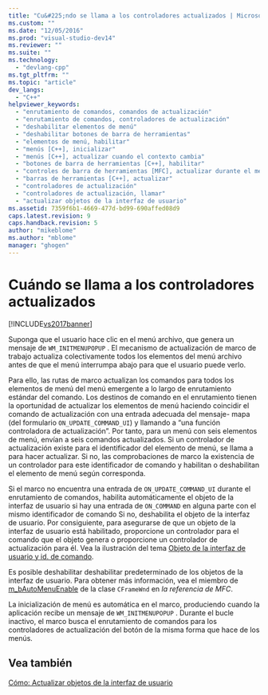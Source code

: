 ```yaml
---
title: "Cu&#225;ndo se llama a los controladores actualizados | Microsoft Docs"
ms.custom: ""
ms.date: "12/05/2016"
ms.prod: "visual-studio-dev14"
ms.reviewer: ""
ms.suite: ""
ms.technology: 
  - "devlang-cpp"
ms.tgt_pltfrm: ""
ms.topic: "article"
dev_langs: 
  - "C++"
helpviewer_keywords: 
  - "enrutamiento de comandos, comandos de actualización"
  - "enrutamiento de comandos, controladores de actualización"
  - "deshabilitar elementos de menú"
  - "deshabilitar botones de barra de herramientas"
  - "elementos de menú, habilitar"
  - "menús [C++], inicializar"
  - "menús [C++], actualizar cuando el contexto cambia"
  - "botones de barra de herramientas [C++], habilitar"
  - "controles de barra de herramientas [MFC], actualizar durante el método OnIdle"
  - "barras de herramientas [C++], actualizar"
  - "controladores de actualización"
  - "controladores de actualización, llamar"
  - "actualizar objetos de la interfaz de usuario"
ms.assetid: 7359f6b1-4669-477d-bd99-690affed08d9
caps.latest.revision: 9
caps.handback.revision: 5
author: "mikeblome"
ms.author: "mblome"
manager: "ghogen"
---
```

# Cu&#225;ndo se llama a los controladores actualizados
[!INCLUDE[vs2017banner](../assembler/inline/includes/vs2017banner.md)]

Suponga que el usuario hace clic en el menú archivo, que genera un mensaje de `WM_INITMENUPOPUP` .  El mecanismo de actualización de marco de trabajo actualiza colectivamente todos los elementos del menú archivo antes de que el menú interrumpa abajo para que el usuario puede verlo.  
  
 Para ello, las rutas de marco actualizan los comandos para todos los elementos de menú del menú emergente a lo largo de enrutamiento estándar del comando.  Los destinos de comando en el enrutamiento tienen la oportunidad de actualizar los elementos de menú haciendo coincidir el comando de actualización con una entrada adecuada del mensaje\- mapa \(del formulario `ON_UPDATE_COMMAND_UI`\) y llamando a “una función controladora de actualización”.  Por tanto, para un menú con seis elementos de menú, envían a seis comandos actualizados.  Si un controlador de actualización existe para el identificador del elemento de menú, se llama a para hacer actualizar.  Si no, las comprobaciones de marco la existencia de un controlador para este identificador de comando y habilitan o deshabilitan el elemento de menú según corresponda.  
  
 Si el marco no encuentra una entrada de `ON_UPDATE_COMMAND_UI` durante el enrutamiento de comandos, habilita automáticamente el objeto de la interfaz de usuario si hay una entrada de `ON_COMMAND` en alguna parte con el mismo identificador de comando  Si no, deshabilita el objeto de la interfaz de usuario.  Por consiguiente, para asegurarse de que un objeto de la interfaz de usuario está habilitado, proporcione un controlador para el comando que el objeto genera o proporcione un controlador de actualización para él.  Vea la ilustración del tema [Objeto de la interfaz de usuario y id. de comando](../mfc/user-interface-objects-and-command-ids.md).  
  
 Es posible deshabilitar deshabilitar predeterminado de los objetos de la interfaz de usuario.  Para obtener más información, vea el miembro de [m\_bAutoMenuEnable](../Topic/CFrameWnd::m_bAutoMenuEnable.md) de la clase `CFrameWnd` en *la referencia de MFC*.  
  
 La inicialización de menú es automática en el marco, produciendo cuando la aplicación recibe un mensaje de `WM_INITMENUPOPUP` .  Durante el bucle inactivo, el marco busca el enrutamiento de comandos para los controladores de actualización del botón de la misma forma que hace de los menús.  
  
## Vea también  
 [Cómo: Actualizar objetos de la interfaz de usuario](../mfc/how-to-update-user-interface-objects.md)